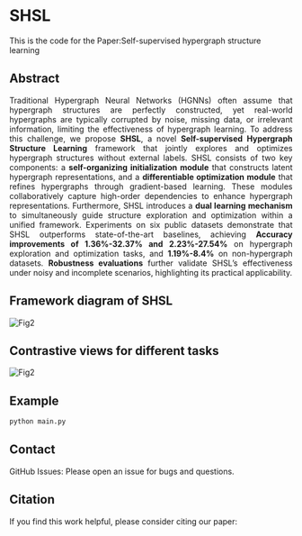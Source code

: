 # SHSL
This is the code for the Paper:Self-supervised hypergraph structure learning
## Abstract  
<p align="justify">
Traditional Hypergraph Neural Networks (HGNNs) often assume that hypergraph structures are perfectly constructed, yet real-world hypergraphs are typically corrupted by noise, missing data, or irrelevant information, limiting the effectiveness of hypergraph learning. To address this challenge, we propose <b>SHSL</b>, a novel <b>Self-supervised Hypergraph Structure Learning</b> framework that jointly explores and optimizes hypergraph structures without external labels. SHSL consists of two key components: a <b>self-organizing initialization module</b> that constructs latent hypergraph representations, and a <b>differentiable optimization module</b> that refines hypergraphs through gradient-based learning. These modules collaboratively capture high-order dependencies to enhance hypergraph representations. Furthermore, SHSL introduces a <b>dual learning mechanism</b> to simultaneously guide structure exploration and optimization within a unified framework. Experiments on six public datasets demonstrate that SHSL outperforms state-of-the-art baselines, achieving <b>Accuracy improvements of 1.36%-32.37% and 2.23%-27.54%</b> on hypergraph exploration and optimization tasks, and <b>1.19%-8.4%</b> on non-hypergraph datasets. <b>Robustness evaluations</b> further validate SHSL’s effectiveness under noisy and incomplete scenarios, highlighting its practical applicability.
</p>


##  Framework diagram of SHSL
![Fig2](https://github.com/user-attachments/assets/23f97ab0-dff9-439c-a841-459b1b4927fe)
##  Contrastive views for different tasks
![Fig2](https://github.com/user-attachments/assets/81758415-8a77-4e24-b0dd-224d2fda0d89)
##  Example  

```bash
python main.py
```
##  Contact
GitHub Issues: Please open an issue for bugs and questions.

##  Citation  

If you find this work helpful, please consider citing our paper:  
